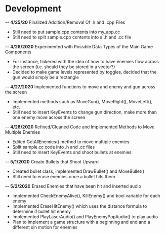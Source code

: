 # Development

-- **4/25/20** Finalized Addition/Removal Of .h and .cpp Files
 - Still need to put sample.cpp contents into my_app.cc
 - Still need to split sample.cpp contents into a .h and .cc file

-- **4/26/2020** Experimented with Possible Data Types of the Main Game Components
  - For instance, tinkered with the idea of how to have enemies flow across the screen 
  (i.e. should they be stored in a vector?)
  - Decided to make game levels represented by toggles, decided that the gun would simply be a rectangle
  
-- **4/27/2020** Implemented functions to move and enemy and gun across the screen
  - Implemented methods such as MoveGun(), MoveRight(), MoveLeft(), etc.
  - Still need to insert KeyEvents to change gun direction, make more than one enemy move across the screen
  
-- **4/28/2020** Refined/Cleaned Code and Implemented Methods to Move Multiple Enemies
  - Edited GetAllEnemies() method to move multiple enemies
  - Split sample.cc code into .h and .cc files
  - Still need to insert KeyEvents and shoot bullets at enemies
  
-- **5/1/2020** Create Bullets that Shoot Upward
  - Created bullet class, implemented DrawBullet() and MoveBullet()
  - Still need to erase enemies once a bullet hits them
    
-- **5/2/2020** Erased Enemies that have been hit and inserted audio 
   - Implemented CheckEnemyAlive(), KillEnemy() and bool variable for each enemy 
   - Implemented EraseHitEnemy() which uses the distance formula to determine if bullet hit enemy
   - Implemented PlayLaserAudio() and PlayEnemyPopAudio() to play audio
   - Plan to implement a game structure with a beginning and end and a different sin motion for enemies
 
